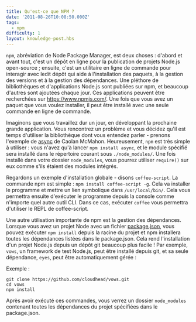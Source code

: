 ```yaml
---
title: Qu'est-ce que NPM ?
date: '2011-08-26T10:08:50.000Z'
tags:
  - npm
difficulty: 1
layout: knowledge-post.hbs
---
```


`npm`, abréviation de Node Package Manager, est deux choses : d'abord et avant tout, c'est un dépôt en ligne pour la publication de projets Node.js open-source ; ensuite, c'est un utilitaire en ligne de commande pour interagir avec ledit dépôt qui aide à l'installation des paquets, à la gestion des versions et à la gestion des dépendances. Une pléthore de bibliothèques et d'applications Node.js sont publiées sur npm, et beaucoup d'autres sont ajoutées chaque jour. Ces applications peuvent être recherchées sur https://www.npmjs.com/. Une fois que vous avez un paquet que vous voulez installer, il peut être installé avec une seule commande en ligne de commande.

Imaginons que vous travaillez dur un jour, en développant la prochaine grande application. Vous rencontrez un problème et vous décidez qu'il est temps d'utiliser la bibliothèque dont vous entendez parler - prenons l'exemple de [async](http://github.com/caolan/async) de Caolan McMahon. Heureusement, `npm` est très simple à utiliser : vous n'avez qu'à lancer `npm install async`, et le module spécifié sera installé dans le répertoire courant sous `./node_modules/`. Une fois installé dans votre dossier `node_modules`, vous pourrez utiliser `require()` sur eux comme s'ils étaient des modules intégrés.

Regardons un exemple d'installation globale - disons `coffee-script`. La commande npm est simple : `npm install coffee-script -g`. Cela va installer le programme et mettre un lien symbolique dans `/usr/local/bin/`. Cela vous permettra ensuite d'exécuter le programme depuis la console comme n'importe quel autre outil CLI. Dans ce cas, exécuter `coffee` vous permettra d'utiliser le REPL de coffee-script.

Une autre utilisation importante de npm est la gestion des dépendances. Lorsque vous avez un projet Node avec un fichier [package.json](/fr/connaissance/getting-started/npm/what-is-the-file-package-json/), vous pouvez exécuter `npm install` depuis la racine du projet et npm installera toutes les dépendances listées dans le package.json. Cela rend l'installation d'un projet Node.js depuis un dépôt git beaucoup plus facile ! Par exemple, `vows`, un framework de test Node.js, peut être installé depuis git, et sa seule dépendance, `eyes`, peut être automatiquement gérée :

Exemple :

```
git clone https://github.com/cloudhead/vows.git
cd vows
npm install
```

Après avoir exécuté ces commandes, vous verrez un dossier `node_modules` contenant toutes les dépendances du projet spécifiées dans le package.json.
